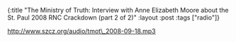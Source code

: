 {:title "The Ministry of Truth: Interview with Anne Elizabeth Moore about the St. Paul 2008 RNC Crackdown (part 2 of 2)"
:layout :post
:tags  ["radio"]}

<http://www.szcz.org/audio/tmot\_2008-09-18.mp3>

